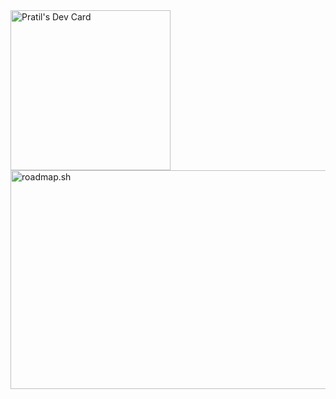 <a href="https://app.daily.dev/pratil">
  <img src="https://api.daily.dev/devcards/v2/h6eKSxEhDIWkwVZvOK49N.png?type=default&r=jvi" width="256" alt="Pratil's Dev Card"/>
</a>
<a href="https://roadmap.sh">
  <img src="https://roadmap.sh/card/wide/67f15be02fb824bbb5d90dbd?variant=dark" width="600" height="350" alt="roadmap.sh"/>
</a>
